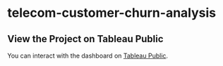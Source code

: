 # telecom-customer-churn-analysis
## View the Project on Tableau Public
You can interact with the dashboard on [Tableau Public](https://public.tableau.com/app/profile/akash.thiruveedula/viz/mytelecomcustomerchurnproject/Story1).
